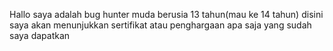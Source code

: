 Hallo saya adalah bug hunter muda berusia 13 tahun(mau ke 14 tahun)
disini saya akan menunjukkan sertifikat atau penghargaan apa saja yang sudah saya dapatkan

